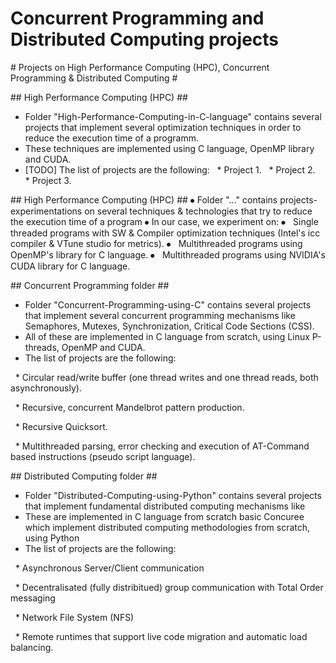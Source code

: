 # Concurrent Programming and Distributed Computing projects



\# Projects on High Performance Computing (HPC), Concurrent Programming \& Distributed Computing #

\## High Performance Computing (HPC) ##

* Folder "High-Performance-Computing-in-C-language" contains several projects that implement several optimization techniques in order to reduce the execution time of a programm.
* These techniques are implemented using C language, OpenMP library and CUDA.
* [TODO] The list of projects are the following:
&nbsp; \* Project 1.
&nbsp; \* Project 2.
&nbsp; \* Project 3.

\## High Performance Computing (HPC) ##
⦁	Folder "..." contains projects-experimentations on several techniques & technologies that try to reduce the execution time of a program
⦁	In our case, we experiment on:
⦁	 	Single threaded programs with SW & Compiler optimization techniques (Intel's icc compiler & VTune studio for metrics).
⦁	 	Multithreaded programs using OpenMP's library for C language.
⦁	 	Multithreaded programs using NVIDIA's CUDA library for C language.




\## Concurrent Programming folder ##

* Folder "Concurrent-Programming-using-C" contains several projects that implement several concurrent programming mechanisms like Semaphores, Mutexes, Synchronization, Critical Code Sections (CSS).
* All of these are implemented in C language from scratch, using Linux P-threads, OpenMP and CUDA.
* The list of projects are the following:

&nbsp; \* Circular read/write buffer (one thread writes and one thread reads, both asynchronously).

&nbsp; \* Recursive, concurrent Mandelbrot pattern production.

&nbsp; \* Recursive Quicksort.

&nbsp; \* Multithreaded parsing, error checking and execution of AT-Command based instructions (pseudo script language).





\## Distributed Computing folder ##



* Folder "Distributed-Computing-using-Python" contains several projects that implement fundamental distributed computing mechanisms like 
* These are implemented in C language from scratch basic Concuree which implement distributed computing methodologies from scratch, using Python
* The list of projects are the following:

&nbsp; \* Asynchronous Server/Client communication

&nbsp; \* Decentralisated (fully distribitued) group communication with Total Order messaging

&nbsp; \* Network File System (NFS)

&nbsp; \* Remote runtimes that support live code migration and automatic load balancing.

&nbsp; 

